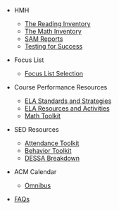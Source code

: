 <!-- _sidebar.md -->
- HMH
	- [The Reading Inventory](ri.md)
	- [The Math Inventory](mi.md)
	- [SAM Reports](sam.md)
	- [Testing for Success](success.md)

- Focus List
    - [Focus List Selection](flselection.md)

- Course Performance Resources
	- [ELA Standards and Strategies](ela.1.md)
	- [ELA Resources and Activities](graphorg.md)
	- [Math Toolkit](math.md)
	<!-- - [Creating SSMs](supportmap.md) -->
	<!-- - [Creating SPs](spfile.md) -->

- SED Resources
	- [Attendance Toolkit](attendance.md)
	- [Behavior Toolkit](behavior.md)
	- [DESSA Breakdown](dessa.md)


- ACM Calendar
	- [Omnibus](calendar.md)

- [FAQs](faq.md)
